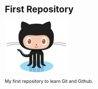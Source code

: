 # First Repository

<img src="github-logo.png" alt="Logo Github" style="width:200px" />

My first repository to learn Git and Github.
